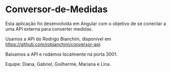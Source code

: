 # Conversor-de-Medidas

Esta aplicação foi desenvolvida em Angular com o objetivo de se conectar a uma API externa para converter medidas.

Usamos a API do Rodrigo Bianchini, disponível em https://github.com/robianchini/conversor-api.

Baixamos a API e rodamos localmente na porta 3001.

Equipe: Diana, Gabriel, Guilherme, Mariana e Lina.
